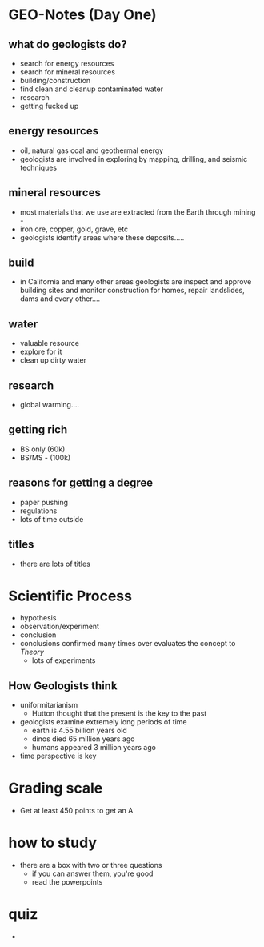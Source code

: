 # GEO-Notes (Day One)

## what do geologists do?

- search for energy resources
- search for mineral resources
- building/construction
- find clean and cleanup contaminated water
- research
- getting fucked up

## energy resources

- oil, natural gas coal and geothermal energy
- geologists are involved in exploring by mapping, drilling, and seismic techniques

## mineral resources

- most materials that we use are extracted from the Earth through mining - 
- iron ore, copper, gold, grave, etc
- geologists identify areas where these deposits.....

## build

- in California and many other areas geologists are inspect and approve building sites and monitor construction for homes, repair landslides, dams and every other....

## water

- valuable resource
- explore for it
- clean up dirty water

## research

- global warming....

## getting rich

- BS only (60k)
- BS/MS - (100k)

## reasons for getting a degree

- paper pushing
- regulations
- lots of time outside

## titles

- there are lots of titles

# Scientific Process

- hypothesis
- observation/experiment
- conclusion
- conclusions confirmed many times over evaluates the concept to _Theory_ 
	- lots of experiments

## How Geologists think

- uniformitarianism
	- Hutton thought that the present is the key to the past
- geologists examine extremely long periods of time
	- earth is 4.55 billion years old
	- dinos died 65 million years ago
	- humans appeared 3 million years ago
- time perspective is key


# Grading scale

- Get at least 450 points to get an A


# how to study

- there are a box with two or three questions
	- if you can answer them, you're good
	- read the powerpoints

# quiz

- 
